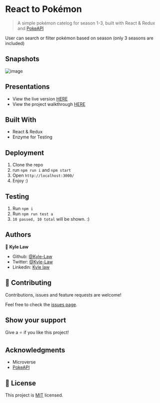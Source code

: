 # React to Pokémon

> A simple pokémon catelog for season 1-3, built with React & Redux and [PokeAPI](https://pokeapi.co/)

User can search or filter pokémon based on season (only 3 seasons are included)

## Snapshots

![image](https://user-images.githubusercontent.com/55923773/91823637-1cadd980-ec6c-11ea-9b36-9565b394ff95.png)

## Presentations

- View the live version [HERE](https://react-to-pokemon.herokuapp.com/)
- View the project walkthrough [HERE](https://www.loom.com/share/924fed8a12d94add8f7e28c1bc1a3457)

## Built With

- React & Redux
- Enzyme for Testing

## Deployment

1. Clone the repo
2. run `npm run i` and `npm start`
3. Open `http://localhost:3000/`
4. Enjoy :)

## Testing

1. Run `npm i`
2. Run `npm run test a`
3. `10 passed, 10 total` will be shown. :)

## Authors

👤 **Kyle Law**

- Github: [@Kyle-Law](https://github.com/Kyle-Law)
- Twitter: [@Kyle-Law](https://twitter.com/ZhunKhing)
- Linkedin: [Kyle law](https://www.linkedin.com/in/kyle-lawzhunkhing/)

## 🤝 Contributing

Contributions, issues and feature requests are welcome!

Feel free to check the [issues page](https://github.com/Kyle-Law/react-to-pokemon/issues?q=is%3Aissue+is%3Aopen+sort%3Aupdated-desc).

## Show your support

Give a ⭐️ if you like this project!

## Acknowledgments

- Microverse
- [PokeAPI](https://pokeapi.co/)

## 📝 License

This project is [MIT](LICENSE) licensed.
